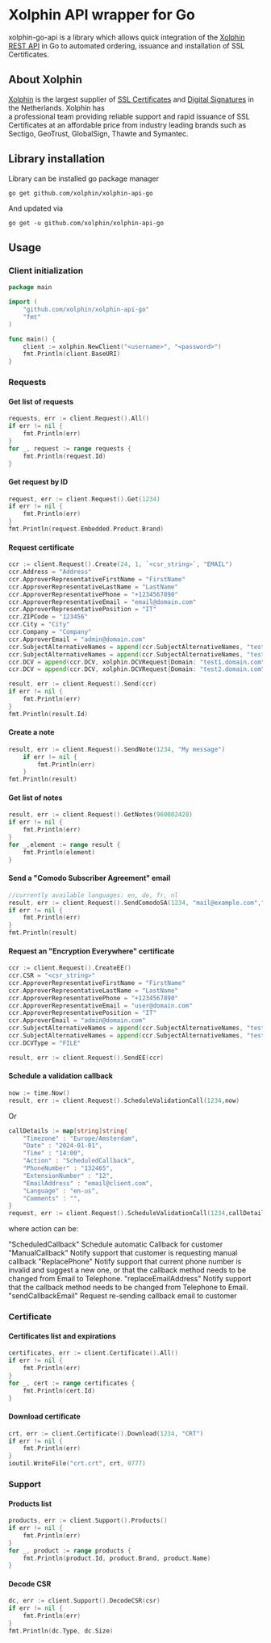 # Xolphin API wrapper for Go
xolphin-go-api is a library which allows quick integration of the [Xolphin REST API](https://api.xolphin.com) in Go to automated ordering, issuance and installation of SSL Certificates.

## About Xolphin
[Xolphin](https://www.xolphin.nl/) is the largest supplier of [SSL Certificates](https://www.sslcertificaten.nl) and [Digital Signatures](https://www.digitalehandtekeningen.nl) in the Netherlands. Xolphin has  
a professional team providing reliable support and rapid issuance of SSL Certificates at an affordable price from industry leading brands such as Sectigo, GeoTrust, GlobalSign, Thawte and Symantec.
## Library installation

Library can be installed go package manager

```
go get github.com/xolphin/xolphin-api-go
```

And updated via

```
go get -u github.com/xolphin/xolphin-api-go
```

## Usage

### Client initialization

```go
package main

import (
	"github.com/xolphin/xolphin-api-go"
	"fmt"
)

func main() {
	client := xolphin.NewClient("<username>", "<password>")
	fmt.Println(client.BaseURI)
}
```

### Requests

#### Get list of requests

```go
requests, err := client.Request().All()
if err != nil {
    fmt.Println(err)
}
for _, request := range requests {
    fmt.Println(request.Id)
}
```

#### Get request by ID

```go
request, err := client.Request().Get(1234)
if err != nil {
    fmt.Println(err)
}
fmt.Println(request.Embedded.Product.Brand)
```

#### Request certificate

```go
ccr := client.Request().Create(24, 1, `<csr_string>`, "EMAIL")
ccr.Address = "Address"
ccr.ApproverRepresentativeFirstName = "FirstName"
ccr.ApproverRepresentativeLastName = "LastName"
ccr.ApproverRepresentativePhone = "+1234567890"
ccr.ApproverRepresentativeEmail = "email@domain.com"
ccr.ApproverRepresentativePosition = "IT"
ccr.ZIPCode = "123456"
ccr.City = "City"
ccr.Company = "Company"
ccr.ApproverEmail = "admin@domain.com"
ccr.SubjectAlternativeNames = append(ccr.SubjectAlternativeNames, "test1.domain.com")
ccr.SubjectAlternativeNames = append(ccr.SubjectAlternativeNames, "test2.domain.com")
ccr.DCV = append(ccr.DCV, xolphin.DCVRequest{Domain: "test1.domain.com", DCVType: "EMAIL",  ApproverEmail: "test1@domain.com"})
ccr.DCV = append(ccr.DCV, xolphin.DCVRequest{Domain: "test2.domain.com", DCVType: "EMAIL",  ApproverEmail: "test2@domain.com"})

result, err := client.Request().Send(ccr)
if err != nil {
    fmt.Println(err)
}
fmt.Println(result.Id)
```

#### Create a note

```go
result, err := client.Request().SendNote(1234, "My message")
	if err != nil {
		fmt.Println(err)
	}
fmt.Println(result)
```

#### Get list of notes

```go
result, err := client.Request().GetNotes(960002428)
if err != nil {
    fmt.Println(err)
}
for _,element := range result {
    fmt.Println(element)
}
```

#### Send a "Comodo Subscriber Agreement" email

```go
//currently available languages: en, de, fr, nl
result, err := client.Request().SendComodoSA(1234, "mail@example.com","en")
if err != nil {
    fmt.Println(err)
}
fmt.Println(result)
```

#### Request an "Encryption Everywhere" certificate
```go
ccr := client.Request().CreateEE()
ccr.CSR = "<csr_string>"
ccr.ApproverRepresentativeFirstName = "FirstName"
ccr.ApproverRepresentativeLastName = "LastName"
ccr.ApproverRepresentativePhone = "+1234567890"
ccr.ApproverRepresentativeEmail = "user@domain.com"
ccr.ApproverRepresentativePosition = "IT"
ccr.ApproverEmail = "admin@domain.com"
ccr.SubjectAlternativeNames = append(ccr.SubjectAlternativeNames, "test1.domain.com")
ccr.SubjectAlternativeNames = append(ccr.SubjectAlternativeNames, "test2.domain.com")
ccr.DCVType = "FILE"

result, err := client.Request().SendEE(ccr)
```

#### Schedule a validation callback
```go
now := time.Now()
result, err := client.Request().ScheduleValidationCall(1234,now)

```
Or
```go
callDetails := map[string]string{
    "Timezone" : "Europe/Amsterdam",
    "Date" : "2024-01-01",
    "Time" : "14:00",
    "Action" : "ScheduledCallback",
    "PhoneNumber" : "132465",
    "ExtensionNumber" : "12",
    "EmailAddress" : "email@client.com",
    "Language" : "en-us",
    "Comments" : "",
}
request, err := client.Request().ScheduleValidationCall(1234,callDetails)
```
where action can be:

"ScheduledCallback" Schedule automatic Callback for customer 
"ManualCallback" Notify support that customer is requesting manual callback 
"ReplacePhone" Notify support that current phone number is invalid and suggest a new one, or that the callback method needs to be changed from Email to Telephone. 
"replaceEmailAddress" Notify support that the callback method needs to be changed from Telephone to Email. 
"sendCallbackEmail" Request re-sending callback email to customer

### Certificate

#### Certificates list and expirations

```go
certificates, err := client.Certificate().All()
if err != nil {
    fmt.Println(err)
}
for _, cert := range certificates {
    fmt.Println(cert.Id)
}
```

#### Download certificate

```go
crt, err := client.Certificate().Download(1234, "CRT")
if err != nil {
    fmt.Println(err)
}
ioutil.WriteFile("crt.crt", crt, 0777)
```

### Support

#### Products list

```go
products, err := client.Support().Products()
if err != nil {
    fmt.Println(err)
}
for _, product := range products {
    fmt.Println(product.Id, product.Brand, product.Name)
}
```

#### Decode CSR

```go
dc, err := client.Support().DecodeCSR(csr)
if err != nil {
    fmt.Println(err)
}
fmt.Println(dc.Type, dc.Size)
```
